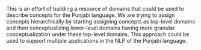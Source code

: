 This is an effort of building a resource of domains that could be used to describe concepts for the Punjabi language. 
We are trying to assign concepts hierarchically by starting assigning concepts as top-level domains and then conceptualizing lower-level domains 
having more granular conceptualization under these top-level domains. 
This approach could be used to support multiple applications in the NLP of the Punjabi language.
